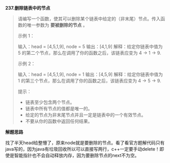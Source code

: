 **237.删除链表中的节点**

> 请编写一个函数，使其可以删除某个链表中给定的（非末尾）节点。传入函数的唯一参数为 **要被删除的节点** 。
>
> 示例 1：
>
> 输入：head = [4,5,1,9], node = 5
> 输出：[4,1,9]
> 解释：给定你链表中值为 5 的第二个节点，那么在调用了你的函数之后，该链表应变为 4 -> 1 -> 9.
>
> 示例 2：
>
> 输入：head = [4,5,1,9], node = 1
> 输出：[4,5,9]
> 解释：给定你链表中值为 1 的第三个节点，那么在调用了你的函数之后，该链表应变为 4 -> 5 -> 9.
>
>  
>
> 提示：
>
> - 链表至少包含两个节点。
> - 链表中所有节点的值都是唯一的。
> - 给定的节点为非末尾节点并且一定是链表中的一个有效节点。
> - 不要从你的函数中返回任何结果。
>
> 



**解题思路**

找了半天head给整懵了，原来node就是要删除的节点。看了看官方题解代码只有java写的，因为java有垃圾回收所以可以直接写两行，c++一定要手动delete！即使是智能指针也不会自动释放内存，因为要删除节点的next不为空。